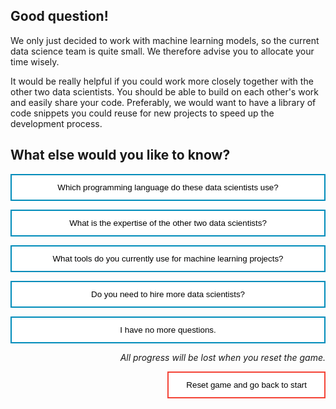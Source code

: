 <style>
.button  {
  border: none;
  color: black;
  width: 100%;
  padding: 12px 28px;
  background-color: white;
  border: 2px solid #008CBA;
  transition-duration: 0.4s;
}
.button:hover  {
  background-color: #008CBA;
  color: white; 
  border: 2px solid #008CBA;
}
.resetbutton  {
  border: none;
  color: black;
  float: right;
  padding: 12px 28px;
  background-color: white;
  border: 2px solid #f44336;
  transition-duration: 0.4s;
}
.resetbutton:hover  {
  background-color: #f44336;
  color: white; 
  border: 2px solid #f44336;
}
</style>

## Good question!

We only just decided to work with machine learning models, so the current data science team is quite small. We therefore advise you to allocate your time wisely. 

It would be really helpful if you could work more closely together with the other two data scientists. You should be able to build on each other's work and easily share your code. Preferably, we would want to have a library of code snippets you could reuse for new projects to speed up the development process.

## What else would you like to know?

<button class="button" onclick="window.location.href='03B';">Which programming language do these data scientists use?</button>

<button class="button" onclick="window.location.href='03B';">What is the expertise of the other two data scientists?</button>

<button class="button" onclick="window.location.href='03A';">What tools do you currently use for machine learning projects?</button>

<button class="button" onclick="window.location.href='03B';">Do you need to hire more data scientists?</button>

<button class="button" onclick="window.location.href='exit';">I have no more questions.</button>

<p style="text-align:right;"><i>All progress will be lost when you reset the game.</i></p>

<button class="resetbutton" onclick="window.location.href='../../00-start-training';">Reset game and go back to start</button>


